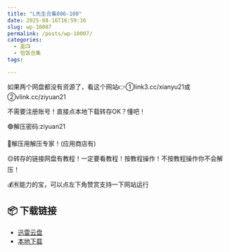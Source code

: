 ```yaml
---
title: "L先生合集086-100"
date: 2025-08-16T16:59:16
slug: wp-10007
permalink: /posts/wp-10007/
categories:
  - 盖📺
  - 恰饭合集
tags:

---
```


如果两个网盘都没有资源了，看这个网站👉①link3.cc/xianyu21或②vlink.cc/ziyuan21

不需要注册账号！直接点本地下载转存OK？懂吧！

🟢解压密码:ziyuan21

🔵解压用解压专家！(应用商店有)

🟡转存的链接网盘有教程！一定要看教程！按教程操作！不按教程操作你不会解压！

💰🈶能力的宝，可以点左下角赞赏支持一下网站运行

## 📦 下载链接
- [迅雷云盘](https://blziyuan21.com/pay-download/10007?key=ed93656732&down_id=0)
- [本地下载](https://blziyuan21.com/pay-download/10007?key=ed93656732&down_id=1)

